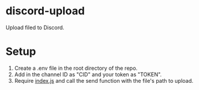 # discord-upload
 Upload filed to Discord.

# Setup
1. Create a .env file in the root directory of the repo.
2. Add in the channel ID as "CID" and your token as "TOKEN".
3. Require [index.js](./index.js) and call the send function with the file's path to upload.